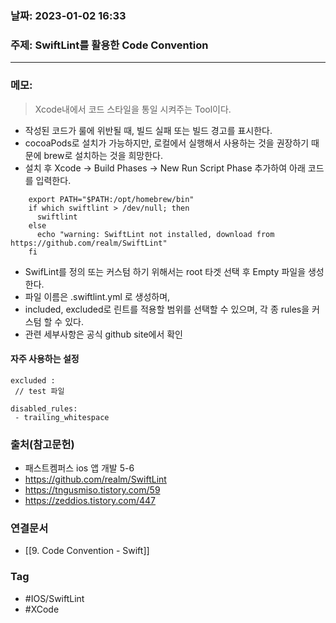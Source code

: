 ### 날짜: 2023-01-02 16:33

### 주제: SwiftLint를 활용한 Code Convention
---
### 메모: 
> Xcode내에서 코드 스타일을 통일 시켜주는 Tool이다.
- 작성된 코드가 룰에 위반될 때, 빌드 실패 또는 빌드 경고를 표시한다.
- cocoaPods로 설치가 가능하지만, 로컬에서 실행해서 사용하는 것을 권장하기 때문에 brew로 설치하는 것을 희망한다.
- 설치 후 Xcode -> Build Phases -> New Run Script Phase 추가하여 아래 코드를 입력한다.
~~~ shell
	export PATH="$PATH:/opt/homebrew/bin"
	if which swiftlint > /dev/null; then
	  swiftlint
	else
	  echo "warning: SwiftLint not installed, download from https://github.com/realm/SwiftLint"
	fi
~~~
- SwifLint를 정의 또는 커스텀 하기 위해서는 root 타겟 선택 후 Empty 파일을 생성한다. 
- 파일 이름은 .swiftlint.yml 로 생성하며,
- included, excluded로 린트를 적용할 범위를 선택할 수 있으며, 각 종 rules을 커스텀 할 수 있다. 
- 관련 세부사항은 공식 github site에서 확인
#### 자주 사용하는 설정 
~~~ 
excluded : 
 // test 파일 

disabled_rules: 
 - trailing_whitespace
~~~
### 출처(참고문헌) 
- 패스트켐퍼스 ios 앱 개발 5-6
- https://github.com/realm/SwiftLint
- https://tngusmiso.tistory.com/59
- https://zeddios.tistory.com/447
### 연결문서 
- [[9. Code Convention - Swift]]
### Tag
- #IOS/SwiftLint
- #XCode
